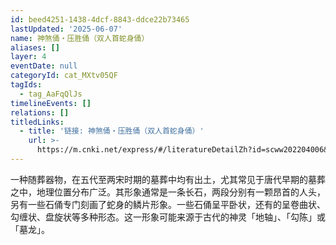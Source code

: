 ```yaml
---
id: beed4251-1438-4dcf-8843-ddce22b73465
lastUpdated: '2025-06-07'
name: 神煞俑・压胜俑（双人首蛇身俑）
aliases: []
layer: 4
eventDate: null
categoryId: cat_MXtv05QF
tagIds:
  - tag_AaFqQlJs
timelineEvents: []
relations: []
titledLinks:
  - title: '链接: 神煞俑・压胜俑（双人首蛇身俑）'
    url: >-
      https://m.cnki.net/express/#/literatureDetailZh?id=scww202204006&typeId=CJFD
---
```

一种随葬器物，在五代至两宋时期的墓葬中均有出土，尤其常见于唐代早期的墓葬之中，地理位置分布广泛。其形象通常是一条长石，两段分别有一颗昂首的人头，另有一些石俑专门刻画了蛇身的鳞片形象。一些石俑呈平卧状，还有的呈卷曲状、勾缠状、盘旋状等多种形态。这一形象可能来源于古代的神灵「地轴」、「勾陈」或「墓龙」。
